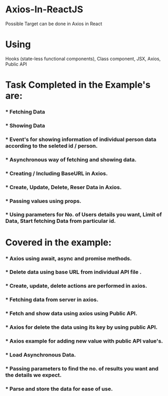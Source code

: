 # Axios-In-ReactJS
Possible Target can be done in Axios in React

# Using
Hooks (state-less functional components), Class component, JSX, Axios, Public API

# Task Completed in the Example's are:

### * Fetching Data
### * Showing Data
### * Event's for showing information of individual person data according to the seleted id / person.
### * Asynchronous way of fetching and showing data.
### * Creating / Including BaseURL in Axios.
### * Create, Update, Delete, Reser Data in Axios.
### * Passing values using props.
### * Using parameters for No. of Users details you want, Limit of Data, Start fetching Data from particular id.

# Covered in the example:

### * Axios using await, async and promise methods.
### * Delete data using base URL from individual API file .
### * Create, update, delete actions are performed in axios.
### * Fetching data from server in axios.
### * Fetch and show data using axios using Public API.
### * Axios for delete the data using its key by using public API.
### * Axios example for adding new value with public API value's.
### * Load Asynchronous Data.
### * Passing parameters to find the no. of results you want and the details we expect.
### * Parse and store the data for ease of use.
